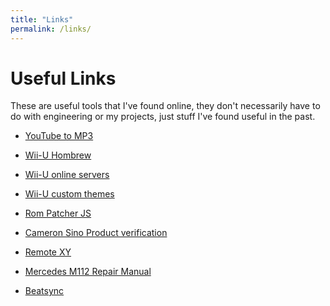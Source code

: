 ```yaml
---
title: "Links"
permalink: /links/
---
```


# Useful Links
These are useful tools that I've found online, they don't necessarily have to do with engineering or my projects, just stuff I've found useful in the past.

- <a href="https://www.ezconv.com/" target="_blank" rel="noopener noreferrer">YouTube to MP3</a>

- <a href="https://www.wiiu.hacks.guide/" target="_blank" rel="noopener noreferrer">Wii-U Hombrew</a>

- <a href="https://www.pretendo.network/" target="_blank" rel="noopener noreferrer">Wii-U online servers</a>

- <a href="https://www.perrohuevo.wixsite.com/theme-cafe/" target="_blank" rel="noopener noreferrer">Wii-U custom themes</a>

- <a href="https://www.marcrobledo.com/RomPatcher.js/" target="_blank" rel="noopener noreferrer">Rom Patcher JS</a>

- <a href="https://www.cameronsino.com/product-verification.html/" target="_blank" rel="noopener noreferrer">Cameron Sino Product verification</a>

- <a href="https://www.remotexy.com/en/editor/" target="_blank" rel="noopener noreferrer">Remote XY</a>

- <a href="https://www.scribd.com/document/873201139/MBenz-C240-C280-W202-M112-Repair" target="_blank" rel="noopener noreferrer">Mercedes M112 Repair Manual</a>

- <a href="https://www.beatsync.gg/" target="_blank" rel="noopener noreferrer">Beatsync</a>
